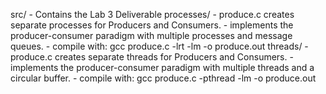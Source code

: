 src/
    - Contains the Lab 3 Deliverable
    processes/
        - produce.c creates separate processes for Producers and Consumers.
        - implements the producer-consumer paradigm with multiple processes and message queues.
	    - compile with: gcc produce.c -lrt -lm -o produce.out
    threads/
        - produce.c creates separate threads for Producers and Consumers.
        - implements the producer-consumer paradigm with multiple threads and a circular buffer.
        - compile with: gcc produce.c -pthread -lm -o produce.out